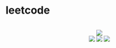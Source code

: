 # leetcode

<div align="center">
<br/>
<img src="https://img.shields.io/badge/Solved-551/3134%20=%2017%25-blue.svg?style=flat-square" />
<br/>
<img src="https://img.shields.io/badge/Easy-234/790-5CB85D.svg?style=flat-square" />
<img src="https://img.shields.io/badge/Medium-242/1646-F0AE4E.svg?style=flat-square" />
<img src="https://img.shields.io/badge/Hard-75/698-D95450.svg?style=flat-square" />
</div>